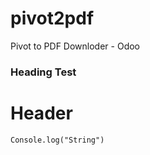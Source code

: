 # pivot2pdf

Pivot to PDF Downloder - Odoo


### Heading Test


# Header 


```
Console.log("String")

```
